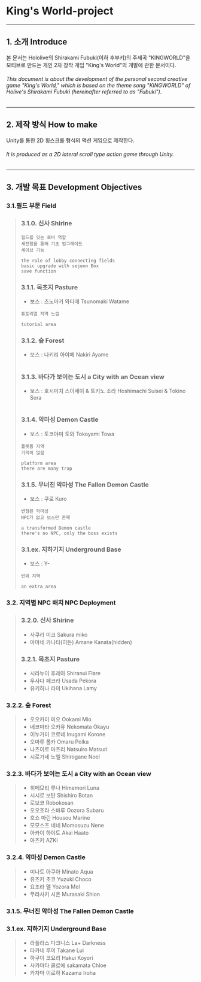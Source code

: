 # King's World-project
*****
## 1. 소개 Introduce
 본 문서는 Hololive의 Shirakami Fubuki(이하 후부키)의 주제곡 "KINGWORLD"을 모티브로 만드는 개인 2차 창작 게임 "King's World"의 개발에 관한 문서이다.
###### This document is about the development of the personal second creative game "King's World," which is based on the theme song "KINGWORLD" of Holive's Shirakami Fubuki (hereinafter referred to as "Fubuki").
*****
## 2. 제작 방식 How to make
 Unity를 통한 2D 횡스크롤 형식의 액션 게임으로 제작한다.
 ###### It is produced as a 2D lateral scroll type action game through Unity.
*****
## 3. 개발 목표 Development Objectives
### 3.1.필드 부문 Field
>### 3.1.0. 신사 Shirine
> ```
> 필드를 잇는 로비 역할
> 세전함을 통해 기초 업그레이드
> 세이브 기능
> ```
> ```
> the role of lobby connecting fields
> basic upgrade with sejeon Box
> save function
> ```
>### 3.1.1. 목초지 Pasture
> * 보스 : 츠노마키 와타메 Tsunomaki Watame
> ```
> 튜토리얼 지역 느낌
> ```
> ```
> tutorial area
> ```
>### 3.1.2. 숲 Forest
> * 보스 : 나키리 아야메 Nakiri Ayame
> ```
> 
> ```
>### 3.1.3. 바다가 보이는 도시 a City with an Ocean view
> * 보스 : 호시마치 스이세이 & 토키노 소라 Hoshimachi Suisei & Tokino Sora
> ```
> 
> ```
>### 3.1.4. 악마성 Demon Castle
> * 보스 : 토코야미 토와 Tokoyami Towa
> ```
> 플렛폼 지역
> 기믹이 많음
> ```
> ```
> platform area
> there are many trap
> ```
>### 3.1.5. 무너진 악마성 The Fallen Demon Castle
> * 보스 : 쿠로 Kuro
> ```
> 변형된 악마성
> NPC가 없고 보스만 존재
> ```
> ```
> a transformed Demon castle
> there's no NPC, only the boss exists
> ```
>### 3.1.ex. 지하기지 Underground Base
> * 보스 : Y-
> ```
> 번외 지역
> ```
> ```
> an extra area
> ```
### 3.2. 지역별 NPC 배치 NPC Deployment
>### 3.2.0. 신사 Shirine
>* 사쿠라 미코 Sakura miko
>* 아마네 카나타(히든) Amane Kanata(hidden)
>### 3.2.1. 목초지 Pasture
>* 시라누이 후레아 Shiranui Flare
>* 우사다 페코라 Usada Pekora
>* 유키하나 라미 Ukihana Lamy
### 3.2.2. 숲 Forest
>* 오오카미 미오 Ookami Mio
>* 네코마타 오카유 Nekomata Okayu
>* 이누가미 코로네 Inugami Korone
>* 오마루 폴카 Omaru Polka
>* 나츠이로 마츠리 Natsuiro Matsuri
>* 시로가네 노엘 Shirogane Noel
### 3.2.3. 바다가 보이는 도시 a City with an Ocean view
>* 히메모리 루나 Himemori Luna
>* 시시로 보탄 Shishiro Botan
>* 로보코 Robokosan
>* 오오조라 스바루 Oozora Subaru
>* 호쇼 마린 Housou Marine
>* 모모스즈 네네 Momosuzu Nene
>* 아카이 하야토 Akai Haato
>* 아즈키 AZKi
### 3.2.4. 악마성 Demon Castle
>* 미나토 아쿠아 Minato Aqua
>* 유즈키 초코 Yuzuki Choco
>* 요조라 멜 Yozora Mel
>* 무라사키 시온 Murasaki Shion
### 3.1.5. 무너진 악마성 The Fallen Demon Castle
### 3.1.ex. 지하기지 Underground Base
>* 라플라스 다크니스 La+ Darkness
>* 타카네 루이 Takane Lui
>* 하쿠이 코요리 Hakui Koyori
>* 사카마타 클로에 sakamata Chloe
>* 카자마 이로하 Kazama Iroha
